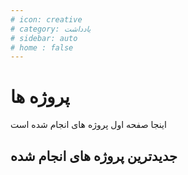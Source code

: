 ```yaml
---
# icon: creative
# category: یادداشت
# sidebar: auto
# home : false
---
```


# پروژه ها

اینجا صفحه اول پروژه های انجام شده است

## جدیدترین پروژه های انجام شده

<posts  category="پروژه" show_tags="false"/>

